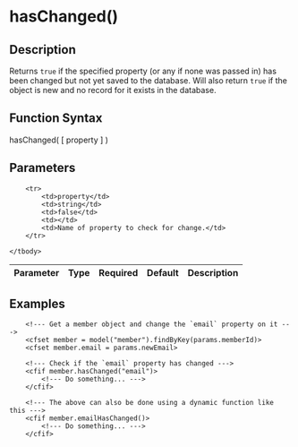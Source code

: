 # hasChanged()

## Description
Returns `true` if the specified property (or any if none was passed in) has been changed but not yet saved to the database. Will also return `true` if the object is new and no record for it exists in the database.

## Function Syntax
hasChanged( [ property ] )


## Parameters
<table>
	<thead>
		<tr>
			<th>Parameter</th>
			<th>Type</th>
			<th>Required</th>
			<th>Default</th>
			<th>Description</th>
		</tr>
	</thead>
	<tbody>
		
		<tr>
			<td>property</td>
			<td>string</td>
			<td>false</td>
			<td></td>
			<td>Name of property to check for change.</td>
		</tr>
		
	</tbody>
</table>


## Examples
	
		<!--- Get a member object and change the `email` property on it --->
		<cfset member = model("member").findByKey(params.memberId)>
		<cfset member.email = params.newEmail>

		<!--- Check if the `email` property has changed --->
		<cfif member.hasChanged("email")>
			<!--- Do something... --->
		</cfif>

		<!--- The above can also be done using a dynamic function like this --->
		<cfif member.emailHasChanged()>
			<!--- Do something... --->
		</cfif>
